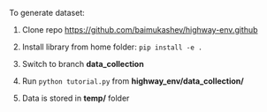 To generate dataset: 

1. Clone repo https://github.com/baimukashev/highway-env.github

2. Install library from home folder: ```pip install -e .```

3. Switch to branch **data_collection**

4. Run ```python tutorial.py``` from **highway_env/data_collection/**

5. Data is stored in **temp/** folder
